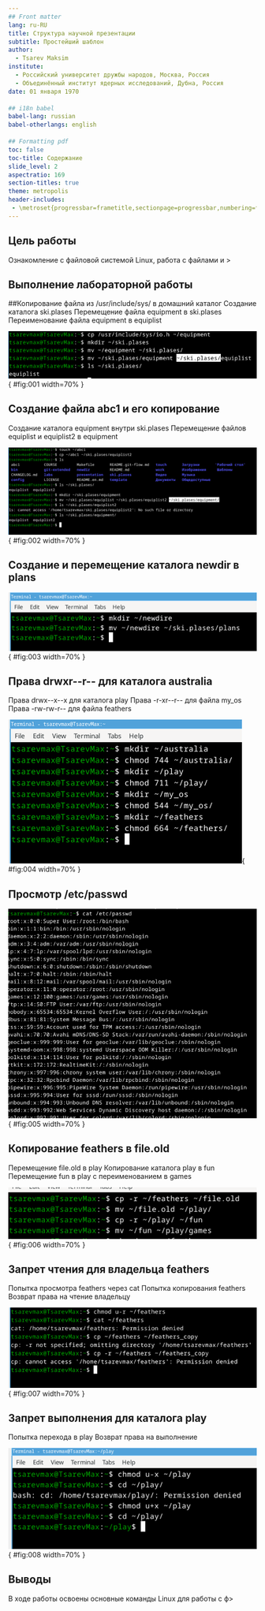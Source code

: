 ```yaml
---
## Front matter
lang: ru-RU
title: Структура научной презентации
subtitle: Простейший шаблон
author:
  - Tsarev Maksim
institute:
  - Российский университет дружбы народов, Москва, Россия
  - Объединённый институт ядерных исследований, Дубна, Россия
date: 01 января 1970

## i18n babel
babel-lang: russian
babel-otherlangs: english

## Formatting pdf
toc: false
toc-title: Содержание
slide_level: 2
aspectratio: 169
section-titles: true
theme: metropolis
header-includes:
 - \metroset{progressbar=frametitle,sectionpage=progressbar,numbering=fraction}
---
```


## Цель работы

Ознакомление с файловой системой Linux, работа с файлами и >

## Выполнение лабораторной работы

##Копирование файла из /usr/include/sys/ в домашний каталог
Создание каталога ski.plases
 Перемещение файла equipment в ski.plases
Переименование файла equipment в equiplist

![](image/1.PNG){ #fig:001 width=70% }

## Создание файла abc1 и его копирование
Создание каталога equipment внутри ski.plases
 Перемещение файлов equiplist и equiplist2 в equipment

![](image/2.PNG){ #fig:002 width=70% }

## Создание и перемещение каталога newdir в plans

![](image/3.PNG){ #fig:003 width=70% }

## Права drwxr--r-- для каталога australia
Права drwx--x--x для каталога play
Права -r-xr--r-- для файла my_os
Права -rw-rw-r-- для файла feathers

![](image/4.PNG){ #fig:004 width=70% }

## Просмотр /etc/passwd

![](image/5.PNG){ #fig:005 width=70% }

## Копирование feathers в file.old
Перемещение file.old в play
Копирование каталога play в fun
Перемещение fun в play с переименованием в games

![](image/6.PNG){ #fig:006 width=70% }

## Запрет чтения для владельца feathers
Попытка просмотра feathers через cat
Попытка копирования feathers
Возврат права на чтение владельцу

![](image/7.PNG){ #fig:007 width=70% }

## Запрет выполнения для каталога play
 Попытка перехода в play
 Возврат права на выполнение

![](image/8.PNG){ #fig:008 width=70% }

## Выводы

В ходе работы освоены основные команды Linux для работы с ф>


